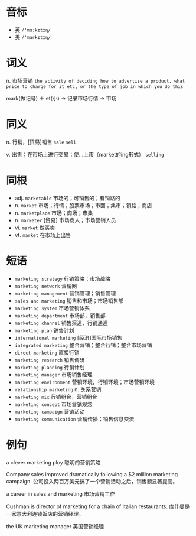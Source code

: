 # 音标

- 英 `/'mɑːkɪtɪŋ/`
- 美 `/'mɑrkɪtɪŋ/`

# 词义

n. 市场营销
`the activity of deciding how to advertise a product, what price to charge for it etc, or the type of job in which you do this`



mark(做记号) ＋ et(小) → 记录市场行情 → 市场

# 同义

n. 行销，[贸易]销售
`sale` `sell`

v. 出售；在市场上进行交易；使…上市（market的ing形式）
`selling`

# 同根

- adj. `marketable` 市场的；可销售的；有销路的
- n. `market` 市场；行情；股票市场；市面；集市；销路；商店
- n. `marketplace` 市场；商场；市集
- n. `marketer` [贸易] 市场商人；市场营销人员
- vi. `market` 做买卖
- vt. `market` 在市场上出售

# 短语

- `marketing strategy` 行销策略；市场战略
- `marketing network` 营销网
- `marketing management` 营销管理；销售管理
- `sales and marketing` 销售和市场；市场销售部
- `marketing system` 市场营销体系
- `marketing department` 市场部，销售部
- `marketing channel` 销售渠道，行销通道
- `marketing plan` 销售计划
- `international marketing` [经济]国际市场销售
- `integrated marketing` 整合营销；整合行销；整合市场营销
- `direct marketing` 直接行销
- `marketing research` 销售调研
- `marketing planning` 行销计划
- `marketing manager` 市场销售经理
- `marketing environment` 营销环境，行销环境；市场营销环境
- `relationship marketing` n. 关系营销
- `marketing mix` 行销组合，营销组合
- `marketing concept` 市场营销观念
- `marketing campaign` 营销活动
- `marketing communication` 营销传播；销售信息交流

# 例句

a clever marketing ploy
聪明的营销策略

Company sales improved dramatically following a $2 million marketing campaign.
公司投入两百万美元搞了一个营销活动之后，销售额显著提高。

a career in sales and marketing
市场营销工作

Cushman is director of marketing for a chain of Italian restaurants.
库什曼是一家意大利连锁饭店的营销经理。

the UK marketing manager
英国营销经理


